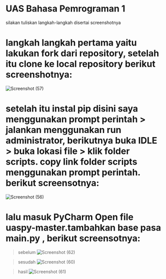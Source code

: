 # UAS Bahasa Pemrograman 1

silakan tuliskan langkah-langkah disertai screenshotnya

# langkah langkah pertama yaitu lakukan fork dari repository, setelah itu clone ke local repository berikut screenshotnya:

![Screenshot (57)](https://user-images.githubusercontent.com/46735563/55851704-faea1900-5b83-11e9-9eae-4ccc8ae7a7f2.png)

# setelah itu instal pip disini saya menggunakan prompt perintah > jalankan menggunakan run administrator, berikutnya buka IDLE > buka lokasi file > klik folder scripts. copy link folder scripts menggunakan prompt perintah. berikut screensotnya:

![Screenshot (56)](https://user-images.githubusercontent.com/46735563/55851740-22d97c80-5b84-11e9-88d5-d5657f9bb3a5.png)

# lalu masuk PyCharm Open file uaspy-master.tambahkan base pasa main.py , berikut screensotnya:

>sebelum
![Screenshot (62)](https://user-images.githubusercontent.com/46735563/55854049-aba8e600-5b8d-11e9-8f04-ae68b6586cad.png)

>sesudah
![Screenshot (60)](https://user-images.githubusercontent.com/46735563/55854077-c7ac8780-5b8d-11e9-891c-34a6bc5ae4f9.png)

>hasil
![Screenshot (61)](https://user-images.githubusercontent.com/46735563/55854081-cb400e80-5b8d-11e9-9e5e-4729548bb470.png)

